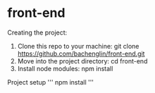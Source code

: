 # front-end
Creating the project:
1. Clone this repo to your machine: git clone https://github.com/bachenglin/front-end.git
2. Move into the project directory: cd front-end
3. Install node modules: npm install

Project setup
'''
npm install
'''

